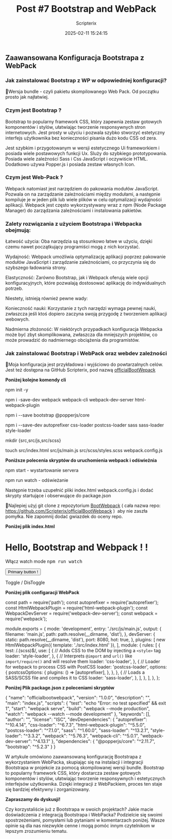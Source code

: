﻿---
title: "Post #7 Bootstrap and WebPack"
date: 2025-02-11 15:24:15
author: Scripterix
slug: 7-post-bootstrap
post_id: 230
categories:
  - "Design Hub"
tags:
  - "bootstrap"
  - "webpack"
original_url: "https://opengateweb.com/posts/7-post-bootstrap/"
---

## Zaawansowana Konfiguracja Bootstrapa z WebPack

### Jak zainstalować Bootstrap z WP w odpowiedniej konfiguracji?

🐙Wersja bundle - czyli pakietu skompilowanego Web Pack. Od początku prosto jak najłatwiej.

### Czym jest Bootstrap ?

Bootstrap to popularny framework CSS, który zapewnia zestaw gotowych komponentów i stylów, ułatwiając tworzenie responsywnych stron internetowych. Jest prosty w użyciu i pozwala szybko stworzyć estetyczny interfejs użytkownika bez konieczności pisania dużo kodu CSS od zera.

Jest szybkim i przygotowanym w wersji estetycznego Ui frameworkiem i posiada wiele postawowych funkcji Ux. Sluży do szybkiego prototypowania. Posiada wiele zależności Sass i Css JavaScript i oczywiście HTML. Dodatkowo używa Popper.js i posiada zestaw własnych Icon.

### Czym jest Web-Pack ?

Webpack natomiast jest narzędziem do pakowania modułów JavaScript. Pozwala on na zarządzanie zależnościami między modułami, a następnie kompiluje je w jeden plik lub wiele plików w celu optymalizacji wydajności aplikacji. Webpack jest często wykorzystywany wraz z npm (Node Package Manager) do zarządzania zależnościami i instalowania pakietów.

### Zalety rozwiązania z użyciem Bootstrapa i Webpacka obejmują:

Łatwość użycia: Oba narzędzia są stosunkowo łatwe w użyciu, dzięki czemu nawet początkujący programiści mogą z nich korzystać.

Wydajność: Webpack umożliwia optymalizację aplikacji poprzez pakowanie modułów JavaScript i zarządzanie zależnościami, co przyczynia się do szybszego ładowania strony.

Elastyczność: Zarówno Bootstrap, jak i Webpack oferują wiele opcji konfiguracyjnych, które pozwalają dostosować aplikację do indywidualnych potrzeb.

Niestety, istnieją również pewne wady:

Konieczność nauki: Korzystanie z tych narzędzi wymaga pewnej nauki, zwłaszcza jeśli ktoś dopiero zaczyna swoją przygodę z tworzeniem aplikacji webowych.

Nadmierna złożoność: W niektórych przypadkach konfiguracja Webpacka może być zbyt skomplikowana, zwłaszcza dla mniejszych projektów, co może prowadzić do nadmiernego obciążenia dla programistów.

### Jak zainstalować Bootstrap i WebPack oraz webdev zależności

🐙Moja konfiguracja jest przykładowa i wyjściowo do powtarzalnych celów. Jest też dostępna na GitHub Scripterix, pod nazwą [officialBootWepack](https://github.com/Scripterix/officialBootWebpack)

**Poniżej kolejne komendy cli**

npm init -y

npm i -save-dev webpack webpack-cli webpack-dev-server html-webpack-plugin

npm i --save bootstrap @popperjs/core

npm i --save-dev autoprefixer css-loader postcss-loader sass sass-loader style-loader

mkdir {src,src/js,src/scss}

touch src/index.html src/js/main.js src/scss/styles.scss webpack.config.js

**Poniższe polecenia skryptów do uruchomienia webpack i odświeżnia**

npm start - wystartowanie servera

npm run watch - odświeżanie

Następnie trzeba uzupełnić pliki index.html webpack.config.js i dodać skrypty startujące i obserwujące do package.json

🐙Najlepiej użyj git clone z repozytorium [BootWebpack](https://github.com/Scripterix/officialBootWebpack) ( cała nazwa repo: https://github.com/Scripterix/officialBootWebpack )  aby nie zaszła pomyłka. Nie zapomnij dodać gwiazdek do oceny repo.

**Poniżej plik index.html**

<!doctype html>
<html lang="en">

<head>
  <meta charset="utf-8">
  <meta name="viewport" content="width=device-width, initial-scale=1">
  <title>Bootstrap w/ Webpack</title>
</head>

<body>
  <div class="container py-4 px-3 mx-auto">
    <h1 class="display-5">Hello, Bootstrap and Webpack ! !</h1>
    <p class="lead">Włącz watch mode <kbd>npm run watch</kbd></p>
    <button class="btn btn-primary mt-2" id="btn">Primary button !</button>
    <p class="fs-2 mt-4 hidden" id="textContent">Toggle / DisToggle</p>
  </div>

  <script>
    const textContent = document.getElementById('textContent');
    const btn = document.getElementById('btn');

    btn.addEventListener('click', () => {
      textContent.classList.toggle('hidden');
      console.log("Webpack works...");
    });
  </script>

  <script src="./main.js"></script>
</body>

</html>

**Poniżej plik configaracji WebPack**

const path = require('path');
const autoprefixer = require('autoprefixer');
const HtmlWebpackPlugin = require('html-webpack-plugin');
const WebpackDevServer = require('webpack-dev-server');
const webpack = require('webpack');

module.exports = {
  mode: 'development',
  entry: './src/js/main.js',
  output: {
    filename: 'main.js',
    path: path.resolve(__dirname, 'dist'),
  },
  devServer: {
    static: path.resolve(__dirname, 'dist'),
    port: 8080,
    hot: true,
  },
  plugins: [
    new HtmlWebpackPlugin({ template: './src/index.html' }),
  ],
  module: {
    rules: [
      {
        test: /\.(scss)$/,
        use: [
          {
            // Adds CSS to the DOM by injecting a `<style>` tag
            loader: 'style-loader',
          },
          {
            // Interprets `@import` and `url()` like `import/require()` and will resolve them
            loader: 'css-loader',
          },
          {
            // Loader for webpack to process CSS with PostCSS
            loader: 'postcss-loader',
            options: {
              postcssOptions: {
                plugins: () => [autoprefixer],
              },
            },
          },
          {
            // Loads a SASS/SCSS file and compiles it to CSS
            loader: 'sass-loader',
          },
        ],
      },
    ],
  },
};

**Poniżej Plik package.json z poleceniami skryptów**

{
  "name": "officialbootwebpack",
  "version": "1.0.0",
  "description": "",
  "main": "index.js",
  "scripts": {
    "test": "echo \"Error: no test specified\" && exit 1",
    "start": "webpack serve",
    "build": "webpack --mode production",
    "watch": "webpack --watch --mode development"
  },
  "keywords": [],
  "author": "",
  "license": "ISC",
  "devDependencies": {
    "autoprefixer": "^10.4.14",
    "css-loader": "^6.7.3",
    "html-webpack-plugin": "^5.5.0",
    "postcss-loader": "^7.1.0",
    "sass": "^1.60.0",
    "sass-loader": "^13.2.1",
    "style-loader": "^3.3.2",
    "webpack": "^5.76.3",
    "webpack-cli": "^5.0.1",
    "webpack-dev-server": "^4.13.1"
  },
  "dependencies": {
    "@popperjs/core": "^2.11.7",
    "bootstrap": "^5.2.3"
  }
}

W artykule omówiono zaawansowaną konfigurację Bootstrapa z wykorzystaniem WebPacka, skupiając się na instalacji i integracji Bootstrapa w projekcie za pomocą skompilowanej wersji bundle. Bootstrap to popularny framework CSS, który dostarcza zestaw gotowych komponentów i stylów, ułatwiając tworzenie responsywnych i estetycznych interfejsów użytkownika. Dzięki integracji z WebPackiem, proces ten staje się bardziej efektywny i zorganizowany.

**Zapraszamy do dyskusji!**

Czy korzystaliście już z Bootstrapa w swoich projektach? Jakie macie doświadczenia z integracją Bootstrapa i WebPacka? Podzielcie się swoimi spostrzeżeniami, pomysłami lub pytaniami w komentarzach poniżej. Wasze opinie są dla nas niezwykle cenne i mogą pomóc innym czytelnikom w lepszym zrozumieniu tematu.
